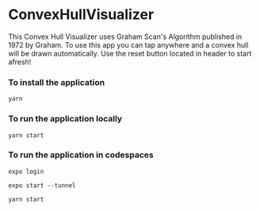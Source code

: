 # ConvexHullVisualizer
This Convex Hull Visualizer uses Graham Scan's Algorithm published in 1972 by Graham. 
To use this app you can tap anywhere and a convex hull will be drawn automatically. 
Use the reset button located in header to start afresh!

### To install the application
`yarn`

### To run the application locally
`yarn start`

### To run the application in codespaces
`expo login`

`expo start --tunnel`

`yarn start`
